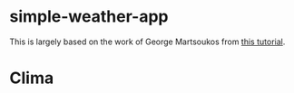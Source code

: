 # simple-weather-app

This is largely based on the work of George Martsoukos from [this tutorial](https://webdesign.tutsplus.com/tutorials/build-a-simple-weather-app-with-vanilla-javascript--cms-33893).
# Clima
